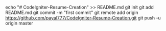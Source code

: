 echo "# CodeIgniter-Resume-Creation" >> README.md
git init
git add README.md
git commit -m "first commit"
git remote add origin https://github.com/payal777/CodeIgniter-Resume-Creation.git
git push -u origin master
